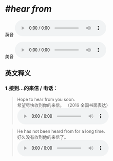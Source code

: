 # ***\#hear from*** 
英音
<audio src="./media/hear from1.aac" controls="controls"></audio>

美音
<audio src="./media/hear from2.aac" controls="controls"></audio>



  

英文释义
---
### 1.**接到…的来信 / 电话：**  

 > Hope to hear from you soon.  
 > 希望尽快收到你的来信。  （2016 全国书面表达）  
<audio src="./media/hear-517_AAC.aac" controls="controls"></audio>

 > He has not been heard from for a long time.  
 > 好久没有收到他的来信了。    
<audio src="./media/hear-15.aac" controls="controls"></audio>


